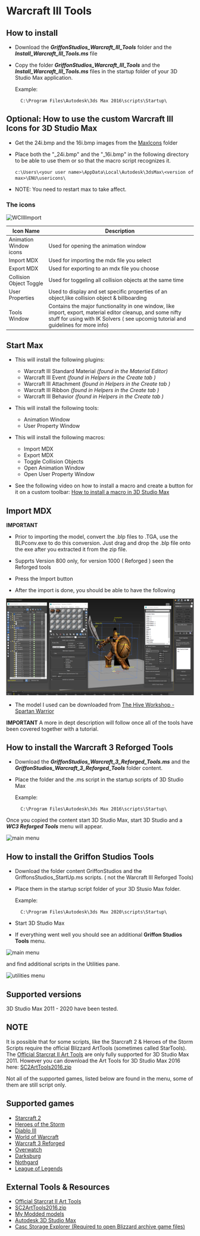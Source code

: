 # Warcraft III Tools
## How to install

- Download the ***GriffonStudios_Warcraft_III_Tools*** folder and the ***Install_Warcraft_III_Tools.ms*** file

- Copy the folder ***GriffonStudios_Warcraft_III_Tools*** and the ***Install_Warcraft_III_Tools.ms*** files in the startup folder of your 3D Studio Max application.

    Example:

        C:\Program Files\Autodesk\3ds Max 2016\scripts\Startup\


## Optional: How to use the custom Warcraft III Icons for 3D Studio Max

- Get the 24i.bmp and the 16i.bmp images from the [MaxIcons](https://github.com/TaylorMouse/MaxScripts/tree/master/MaxIcons) folder

- Place both the "_24i.bmp" and the "_16i.bmp" in the following directory to be able to use them or so that the macro script recognizes it.

      c:\Users\<your user name>\AppData\Local\Autodesk\3dsMax\<version of max>\ENU\usericons\

- NOTE: You need to restart max to take affect.

### The icons

![WCIIIImport](MaxIcons/GriffonStudios_24i.bmp)

|Icon Name| Description|
|--|--|
|Animation Window icons| Used for opening the animation window|
|Import MDX| Used for importing the mdx file you select|
|Export MDX| Used for exporting to an mdx file you choose|
|Collision Object Toggle| Used for toggeling all collision objects at the same time|
|User Properties|Used to display and set specific properties of an object,like collision object &  billboarding|
|Tools Window|Contains the major functionality in one window, like import, export, material editor cleanup, and some nifty stuff for using with IK Solvers ( see upcomig tutorial and guidelines for more info)


## Start Max

- This will install the following plugins:

  - Warcraft III Standard Material *(found in the Material Editor)*
  - Warcraft III Event *(found in Helpers in the Create tab )*
  - Warcraft III Attachment *(found in Helpers in the Create tab )*
  - Warcraft III Ribbon *(found in Helpers in the Create tab )*
  - Warcraft III Behavior *(found in Helpers in the Create tab )*

- This will install the following tools:
  
  - Animation Window
  - User Property Window

- This will install the following macros:
  - Import MDX
  - Export MDX
  - Toggle Collision Objects
  - Open Animation Window
  - Open User Property Window

- See the following video on how to install a macro and create a button for it on a custom toolbar:
[How to install a macro in 3D Studio Max](https://www.youtube.com/watch?v=kvaAY8TCRdo)

## Import MDX

**IMPORTANT**
- Prior to importing the model, convert the .blp files to .TGA, use the BLPconv.exe to do this conversion. Just drag and drop the .blp file onto the exe after you extracted it from the zip file.
- Supprts Version 800 only, for version 1000 ( Reforged ) seen the Reforged tools

- Press the Import button

- After the import is done, you should be able to have the following

![WCIIIImport](images/wcIIIwip.png)

- The model I used can be downloaded from [The Hive Workshop - Spartan Warrior](https://www.hiveworkshop.com/threads/spartan-warrior.333698/)

**IMPORTANT**
A more in dept description will follow once all of the tools have been covered together with a tutorial.

## How to install the Warcraft 3 Reforged Tools

- Download the ***GriffonStudios_Warcraft_3_Reforged_Tools.ms*** and the ***GriffonStudios_Warcraft_3_Reforged_Tools*** folder content.
- Place the folder and the .ms script in the startup scripts of 3D Studio Max

    Example:

        C:\Program Files\Autodesk\3ds Max 2016\scripts\Startup\

Once you copied the content start 3D Studio Max, start 3D Studio and a ***WC3 Reforged Tools*** menu will appear.

![main menu](images/wc3arttools.png)

## How to install the Griffon Studios Tools

- Download the folder content GriffonStudios and the GriffonsStudios_StartUp.ms scripts. ( not the Warcraft III Reforged Tools)
- Place them in the startup script folder of your 3D Stusio Max folder.

    Example:

        C:\Program Files\Autodesk\3ds Max 2020\scripts\Startup\

- Start 3D Studio Max
- If everything went well you should see an additional **Griffon Studios Tools**  menu.

![main menu](images/gsmenu.png)

and find additional scripts in the Utilities pane.

![utilities menu](images/gsmenu2.png)


## Supported versions

3D Studio Max 2011 - 2020 have been tested.

## NOTE

It is possible that for some scripts, like the Starcraft 2 & Heroes of the Storm Scripts require the official Blizzard ArtTools (sometimes called StarTools).
The [Official Starcrat II Art Tools](https://news.blizzard.com/en-gb/starcraft2/10788362/starcraft-ii-art-tools-open-beta) are only fully supported for 3D Studio Max 2011. However you can download the Art Tools for 3D Studio Max 2016 here:
[SC2ArtTools2016.zip](https://drive.google.com/file/d/1-ZM4tPded4LEDnJZw7CxwKy_qTAhVR4m/view?usp=sharing)

Not all of the supported games, listed below are found in the menu, some of them are still script only.

## Supported games

- [Starcraft 2](https://starcraft2.com/en-us/)
- [Heroes of the Storm](https://heroesofthestorm.com/en-us/)
- [Diablo III](https://diablo3.blizzard.com/en-us/)
- [World of Warcraft](https://worldofwarcraft.com/en-us/)
- [Warcraft 3 Reforged](https://playwarcraft3.com/en-us/)
- [Overwatch](https://playoverwatch.com/en-us/)
- [Darksburg](https://darksburg.com/)
- [Nothgard](https://northgard.net/)
- [League of Legends](https://na.leagueoflegends.com/en-us/)

## External Tools & Resources

- [Official Starcrat II Art Tools](https://news.blizzard.com/en-gb/starcraft2/10788362/starcraft-ii-art-tools-open-beta)
- [SC2ArtTools2016.zip](https://drive.google.com/file/d/1-ZM4tPded4LEDnJZw7CxwKy_qTAhVR4m/view?usp=sharing)
- [My Modded models](https://www.sc2mapster.com/projects/taylor-mouses-stuff/files)
- [Autodesk 3D Studio Max](https://www.autodesk.com/education/home)
- [Casc Storage Explorer (Required to open Blizzard archive game files)](http://www.zezula.net/en/casc/main.html)
